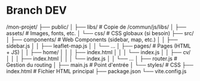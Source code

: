 # Branch DEV

/mon-projet/
├── public/
│   ├── libs/          # Copie de /commun/js/libs/
│   ├── assets/        # Images, fonts, etc.
│   └── css/           # CSS globaux (si besoin)
├── src/
│   ├── components/    # Web Components (sidebar, map, etc.)
│   │   ├── sidebar.js
│   │   ├── leaflet-map.js
│   │   └── ...
│   ├── pages/         # Pages (HTML + JS)
│   │   ├── home/
│   │   │   ├── index.html
│   │   │   └── index.js
│   │   ├── cv/
│   │   │   ├── index.html
│   │   │   └── index.js
│   │   └── ...
│   ├── router.js      # Gestion du routing
│   ├── main.js        # Point d'entrée
│   └── styles/        # CSS
├── index.html         # Fichier HTML principal
├── package.json
└── vite.config.js
